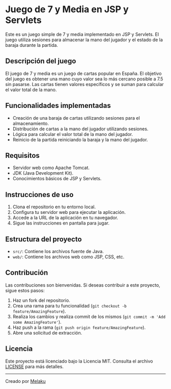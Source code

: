 # Juego de 7 y Media en JSP y Servlets

Este es un juego simple de 7 y media implementado en JSP y Servlets. El juego utiliza sesiones para almacenar la mano del jugador y el estado de la baraja durante la partida.

## Descripción del juego

El juego de 7 y media es un juego de cartas popular en España. El objetivo del juego es obtener una mano cuyo valor sea lo más cercano posible a 7.5 sin pasarse. Las cartas tienen valores específicos y se suman para calcular el valor total de la mano.

## Funcionalidades implementadas

- Creación de una baraja de cartas utilizando sesiones para el almacenamiento.
- Distribución de cartas a la mano del jugador utilizando sesiones.
- Lógica para calcular el valor total de la mano del jugador.
- Reinicio de la partida reiniciando la baraja y la mano del jugador.

## Requisitos

- Servidor web como Apache Tomcat.
- JDK (Java Development Kit).
- Conocimientos básicos de JSP y Servlets.

## Instrucciones de uso

1. Clona el repositorio en tu entorno local.
2. Configura tu servidor web para ejecutar la aplicación.
3. Accede a la URL de la aplicación en tu navegador.
4. Sigue las instrucciones en pantalla para jugar.

## Estructura del proyecto

- `src/`: Contiene los archivos fuente de Java.
- `web/`: Contiene los archivos web como JSP, CSS, etc.

## Contribución

Las contribuciones son bienvenidas. Si deseas contribuir a este proyecto, sigue estos pasos:

1. Haz un fork del repositorio.
2. Crea una rama para tu funcionalidad (`git checkout -b feature/AmazingFeature`).
3. Realiza los cambios y realiza commit de los mismos (`git commit -m 'Add some AmazingFeature'`).
4. Haz push a la rama (`git push origin feature/AmazingFeature`).
5. Abre una solicitud de extracción.

## Licencia

Este proyecto está licenciado bajo la Licencia MIT. Consulta el archivo [LICENSE](LICENSE) para más detalles.

---

Creado por [Melaku](https://github.com/megarbon)

